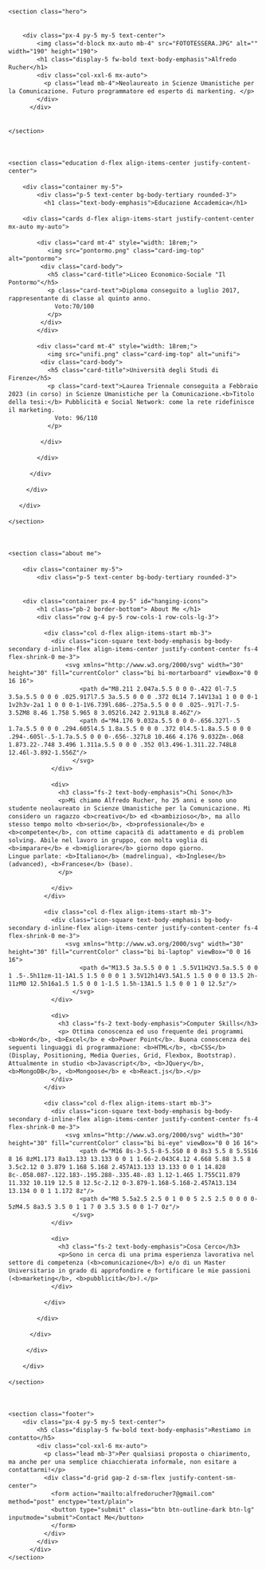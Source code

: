 <!doctype html>

<head>
   <meta charset="UTF-8">
   <title>Alfredo Rucher</title>
   <link rel="icon" href="badge-ar-fill.svg">
   <link href="https://cdn.jsdelivr.net/npm/bootstrap@5.3.0/dist/css/bootstrap.min.css" rel="stylesheet" integrity="sha384-9ndCyUaIbzAi2FUVXJi0CjmCapSmO7SnpJef0486qhLnuZ2cdeRhO02iuK6FUUVM" crossorigin="anonymous">
   <link rel="stylesheet" href="./website.css">
</head>


<body>
   
    <section class="hero">


        <div class="px-4 py-5 my-5 text-center">
            <img class="d-block mx-auto mb-4" src="FOTOTESSERA.JPG" alt="" width="190" height="190">
            <h1 class="display-5 fw-bold text-body-emphasis">Alfredo Rucher</h1>
            <div class="col-xxl-6 mx-auto">
              <p class="lead mb-4">Neolaureato in Scienze Umanistiche per la Comunicazione. Futuro programmatore ed esperto di markenting. </p>
            </div>
          </div>
        

    </section>



    <section class="education d-flex align-items-center justify-content-center">

        <div class="container my-5">
            <div class="p-5 text-center bg-body-tertiary rounded-3">
              <h1 class="text-body-emphasis">Educazione Accademica</h1>

        <div class="cards d-flex align-items-start justify-content-center mx-auto my-auto">

            <div class="card mt-4" style="width: 18rem;">
               <img src="pontormo.png" class="card-img-top" alt="pontormo">
             <div class="card-body">
               <h5 class="card-title">Liceo Economico-Sociale "Il Pontormo"</h5>
               <p class="card-text">Diploma conseguito a luglio 2017, rappresentante di classe al quinto anno.
                 Voto:70/100
               </p>
             </div>
            </div> 

            <div class="card mt-4" style="width: 18rem;">
               <img src="unifi.png" class="card-img-top" alt="unifi">
             <div class="card-body">
               <h5 class="card-title">Università degli Studi di Firenze</h5>
               <p class="card-text">Laurea Triennale conseguita a Febbraio 2023 (in corso) in Scienze Umanistiche per la Comunicazione.<b>Titolo della tesi:</b> Pubblicità e Social Network: come la rete ridefinisce il marketing.
                 Voto: 96/110
               </p>

             </div> 

            </div>

          </div>

         </div>

       </div>  

    </section>



    <section class="about me">

        <div class="container my-5">
            <div class="p-5 text-center bg-body-tertiary rounded-3">


        <div class="container px-4 py-5" id="hanging-icons">
            <h1 class="pb-2 border-bottom"> About Me </h1>
            <div class="row g-4 py-5 row-cols-1 row-cols-lg-3">

              <div class="col d-flex align-items-start mb-3">
                <div class="icon-square text-body-emphasis bg-body-secondary d-inline-flex align-items-center justify-content-center fs-4 flex-shrink-0 me-3">
                    <svg xmlns="http://www.w3.org/2000/svg" width="30" height="30" fill="currentColor" class="bi bi-mortarboard" viewBox="0 0 16 16">
                        <path d="M8.211 2.047a.5.5 0 0 0-.422 0l-7.5 3.5a.5.5 0 0 0 .025.917l7.5 3a.5.5 0 0 0 .372 0L14 7.14V13a1 1 0 0 0-1 1v2h3v-2a1 1 0 0 0-1-1V6.739l.686-.275a.5.5 0 0 0 .025-.917l-7.5-3.5ZM8 8.46 1.758 5.965 8 3.052l6.242 2.913L8 8.46Z"/>
                        <path d="M4.176 9.032a.5.5 0 0 0-.656.327l-.5 1.7a.5.5 0 0 0 .294.605l4.5 1.8a.5.5 0 0 0 .372 0l4.5-1.8a.5.5 0 0 0 .294-.605l-.5-1.7a.5.5 0 0 0-.656-.327L8 10.466 4.176 9.032Zm-.068 1.873.22-.748 3.496 1.311a.5.5 0 0 0 .352 0l3.496-1.311.22.748L8 12.46l-3.892-1.556Z"/>
                      </svg>
                </div>

                <div>
                  <h3 class="fs-2 text-body-emphasis">Chi Sono</h3>
                  <p>Mi chiamo Alfredo Rucher, ho 25 anni e sono uno studente neolaureato in Scienze Umanistiche per la Comunicazione. Mi considero un ragazzo <b>creativo</b> ed <b>ambizioso</b>, ma allo stesso tempo molto <b>serio</b>, <b>professionale</b> e <b>competente</b>, con ottime capacità di adattamento e di problem solving. Abile nel lavoro in gruppo, con molta voglia di <b>imparare</b> e <b>migliorare</b> giorno dopo giorno.                    Lingue parlate: <b>Italiano</b> (madrelingua), <b>Inglese</b> (advanced), <b>Francese</b> (base).
                  </p>

                </div>
              </div>

              <div class="col d-flex align-items-start mb-3">
                <div class="icon-square text-body-emphasis bg-body-secondary d-inline-flex align-items-center justify-content-center fs-4 flex-shrink-0 me-3">
                    <svg xmlns="http://www.w3.org/2000/svg" width="30" height="30" fill="currentColor" class="bi bi-laptop" viewBox="0 0 16 16">
                        <path d="M13.5 3a.5.5 0 0 1 .5.5V11H2V3.5a.5.5 0 0 1 .5-.5h11zm-11-1A1.5 1.5 0 0 0 1 3.5V12h14V3.5A1.5 1.5 0 0 0 13.5 2h-11zM0 12.5h16a1.5 1.5 0 0 1-1.5 1.5h-13A1.5 1.5 0 0 1 0 12.5z"/>
                      </svg>
                </div>

                <div>
                  <h3 class="fs-2 text-body-emphasis">Computer Skills</h3>
                  <p> Ottima conoscenza ed uso frequente dei programmi <b>Word</b>, <b>Excel</b> e <b>Power Point</b>. Buona conoscenza dei seguenti linguaggi di programmazione: <b>HTML</b>, <b>CSS</b> (Display, Positioning, Media Queries, Grid, Flexbox, Bootstrap). Attualmente in studio <b>Javascript</b>, <b>JQuery</b>, <b>MongoDB</b>, <b>Mongoose</b> e <b>React.js</b>.</p>
                </div>
              </div>

              <div class="col d-flex align-items-start mb-3">
                <div class="icon-square text-body-emphasis bg-body-secondary d-inline-flex align-items-center justify-content-center fs-4 flex-shrink-0 me-3">
                    <svg xmlns="http://www.w3.org/2000/svg" width="30" height="30" fill="currentColor" class="bi bi-eye" viewBox="0 0 16 16">
                        <path d="M16 8s-3-5.5-8-5.5S0 8 0 8s3 5.5 8 5.5S16 8 16 8zM1.173 8a13.133 13.133 0 0 1 1.66-2.043C4.12 4.668 5.88 3.5 8 3.5c2.12 0 3.879 1.168 5.168 2.457A13.133 13.133 0 0 1 14.828 8c-.058.087-.122.183-.195.288-.335.48-.83 1.12-1.465 1.755C11.879 11.332 10.119 12.5 8 12.5c-2.12 0-3.879-1.168-5.168-2.457A13.134 13.134 0 0 1 1.172 8z"/>
                        <path d="M8 5.5a2.5 2.5 0 1 0 0 5 2.5 2.5 0 0 0 0-5zM4.5 8a3.5 3.5 0 1 1 7 0 3.5 3.5 0 0 1-7 0z"/>
                      </svg>
                </div>

                <div>
                  <h3 class="fs-2 text-body-emphasis">Cosa Cerco</h3>
                  <p>Sono in cerca di una prima esperienza lavorativa nel settore di competenza (<b>comunicazione</b>) e/o di un Master Universitario in grado di approfondire e fortificare le mie passioni (<b>marketing</b>, <b>pubblicità</b>).</p>
                </div>

              </div>

            </div>

          </div>   

         </div>

        </div>  

    </section>



    <section class="footer">
        <div class="px-4 py-5 my-5 text-center">
            <h5 class="display-5 fw-bold text-body-emphasis">Restiamo in contatto</h5>
            <div class="col-xxl-6 mx-auto">
              <p class="lead mb-3">Per qualsiasi proposta o chiarimento, ma anche per una semplice chiacchierata informale, non esitare a contattarmi!</p>
              <div class="d-grid gap-2 d-sm-flex justify-content-sm-center">
                <form action="mailto:alfredorucher7@gmail.com" method="post" enctype="text/plain">
                <button type="submit" class="btn btn-outline-dark btn-lg" inputmode="submit">Contact Me</button>
                </form>
              </div>
            </div>
          </div>
    </section>

<script src="/docs/5.3/dist/js/bootstrap.bundle.min.js" integrity="sha384-geWF76RCwLtnZ8qwWowPQNguL3RmwHVBC9FhGdlKrxdiJJigb/j/68SIy3Te4Bkz" crossorigin="anonymous"></script>
</body>
</html>
